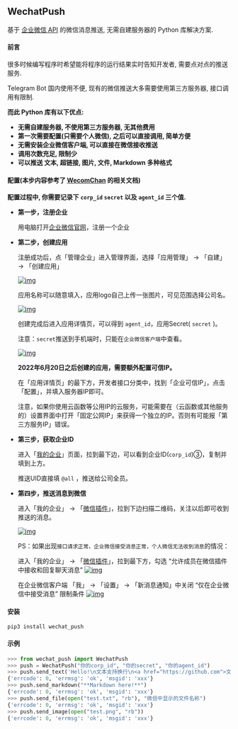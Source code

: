## WechatPush

基于 [企业微信 API](https://developer.work.weixin.qq.com/document/path/90236) 的微信消息推送, 无需自建服务器的 Python 库解决方案.

#### 前言

很多时候编写程序时希望能将程序的运行结果实时告知开发者, 需要点对点的推送服务.

Telegram Bot 国内使用不便, 现有的微信推送大多需要使用第三方服务器, 接口调用有限制.

**而此 Python 库有以下优点:**

- **无需自建服务器, 不使用第三方服务器, 无其他费用**
- **第一次需要配置(只需要个人微信), 之后可以直接调用, 简单方便**
- **无需安装企业微信客户端, 可以直接在微信接收推送**
- **调用次数充足, 限制少**
- **可以推送 文本, 超链接, 图片, 文件, Markdown 多种格式**

#### 配置(本步内容参考了 [WecomChan](https://github.com/easychen/wecomchan) 的相关文档)

**配置过程中, 你需要记录下 `corp_id` `secret` 以及 `agent_id` 三个值.**

- **第一步，注册企业**

  用电脑打开[企业微信官网](https://work.weixin.qq.com/)，注册一个企业

- **第二步，创建应用**

  注册成功后，点「管理企业」进入管理界面，选择「应用管理」 → 「自建」 → 「创建应用」

  [![img](https://camo.githubusercontent.com/c85602d131ba9fc1febf43aa851933ddaf0e7a36a7d334e2c51b497798550eea/68747470733a2f2f746865736576656e2e667471712e636f6d2f32303231303230383134333232382e706e67)](https://camo.githubusercontent.com/c85602d131ba9fc1febf43aa851933ddaf0e7a36a7d334e2c51b497798550eea/68747470733a2f2f746865736576656e2e667471712e636f6d2f32303231303230383134333232382e706e67)

  应用名称可以随意填入，应用logo自己上传一张图片，可见范围选择公司名。

  [![img](https://camo.githubusercontent.com/f590bd0f72c741936fcf081ed5ad6ad6e62fe64b003b090693457a46078c4a2a/68747470733a2f2f746865736576656e2e667471712e636f6d2f32303231303230383134333332372e706e67)](https://camo.githubusercontent.com/f590bd0f72c741936fcf081ed5ad6ad6e62fe64b003b090693457a46078c4a2a/68747470733a2f2f746865736576656e2e667471712e636f6d2f32303231303230383134333332372e706e67)

  创建完成后进入应用详情页，可以得到  `agent_id`，应用Secret( `secret` )。

  注意：`secret`推送到手机端时，只能在`企业微信客户端`中查看。

  [![img](https://camo.githubusercontent.com/ec3ddd2dd460680f9fc61acc8a1bd215fcb947608102764539c4ce43bc1e0f26/68747470733a2f2f746865736576656e2e667471712e636f6d2f32303231303230383134333535332e706e67)](https://camo.githubusercontent.com/ec3ddd2dd460680f9fc61acc8a1bd215fcb947608102764539c4ce43bc1e0f26/68747470733a2f2f746865736576656e2e667471712e636f6d2f32303231303230383134333535332e706e67)

  **2022年6月20日之后创建的应用，需要额外配置可信IP。**

  在「应用详情页」的最下方，开发者接口分类中，找到「企业可信IP」，点击「配置」，并填入服务器IP即可。

  注意，如果你使用云函数等公用IP的云服务，可能需要在（云函数或其他服务的）设置界面中打开「固定公网IP」来获得一个独立的IP。否则有可能报「第三方服务IP」错误。

- **第三步，获取企业ID**

  进入「[我的企业](https://work.weixin.qq.com/wework_admin/frame#profile)」页面，拉到最下边，可以看到企业ID(`corp_id`)③，复制并填到上方。

  推送UID直接填 `@all` ，推送给公司全员。

- **第四步，推送消息到微信**

  进入「我的企业」 → 「[微信插件](https://work.weixin.qq.com/wework_admin/frame#profile/wxPlugin)」，拉到下边扫描二维码，关注以后即可收到推送的消息。

  [![img](https://camo.githubusercontent.com/cada0b7dcec30ab707403c0cf22380a25442eddb44a4e173230cfab3e8e9b1b8/68747470733a2f2f746865736576656e2e667471712e636f6d2f32303231303230383134343830382e706e67)](https://camo.githubusercontent.com/cada0b7dcec30ab707403c0cf22380a25442eddb44a4e173230cfab3e8e9b1b8/68747470733a2f2f746865736576656e2e667471712e636f6d2f32303231303230383134343830382e706e67)

  PS：如果出现`接口请求正常，企业微信接受消息正常，个人微信无法收到消息`的情况：

  进入「我的企业」 → 「[微信插件](https://work.weixin.qq.com/wework_admin/frame#profile/wxPlugin)」，拉到最下方，勾选 “允许成员在微信插件中接收和回复聊天消息” [![img](https://camo.githubusercontent.com/e7f6132a7b2414f1b768124c994ae18374d078e5c7fe08b14d8e84c0947825de/68747470733a2f2f696d672e616d73312e696d676265642e78797a2f323032312f30362f30312f48504952552e6a7067)](https://camo.githubusercontent.com/e7f6132a7b2414f1b768124c994ae18374d078e5c7fe08b14d8e84c0947825de/68747470733a2f2f696d672e616d73312e696d676265642e78797a2f323032312f30362f30312f48504952552e6a7067)

  在企业微信客户端 「我」 → 「设置」 → 「新消息通知」中关闭 “仅在企业微信中接受消息” 限制条件 [![img](https://camo.githubusercontent.com/5a99484e846f78071bd1376180920ce35070211f20f1dda507880a111b017d0b/68747470733a2f2f696d672e616d73312e696d676265642e78797a2f323032312f30362f30312f48504b50582e6a7067)](https://camo.githubusercontent.com/5a99484e846f78071bd1376180920ce35070211f20f1dda507880a111b017d0b/68747470733a2f2f696d672e616d73312e696d676265642e78797a2f323032312f30362f30312f48504b50582e6a7067)

#### 安装

```shell
pip3 install wechat_push
```

#### 示例

```python
>>> from wechat_push import WechatPush
>>> push = WechatPush("你的corp_id", "你的secret", "你的agent_id")
>>> push.send_text('Hello!\n文本支持换行\n<a href="https://github.com">文本支持超链接</a>')
{'errcode': 0, 'errmsg': 'ok', 'msgid': 'xxx'}
>>> push.send_markdown("**Markdown here!**")
{'errcode': 0, 'errmsg': 'ok', 'msgid': 'xxx'}
>>> push.send_file(open("test.txt", "rb"), "微信中显示的文件名称")
{'errcode': 0, 'errmsg': 'ok', 'msgid': 'xxx'}
>>> push.send_image(open("test.png", "rb"))
{'errcode': 0, 'errmsg': 'ok', 'msgid': 'xxx'}
```

